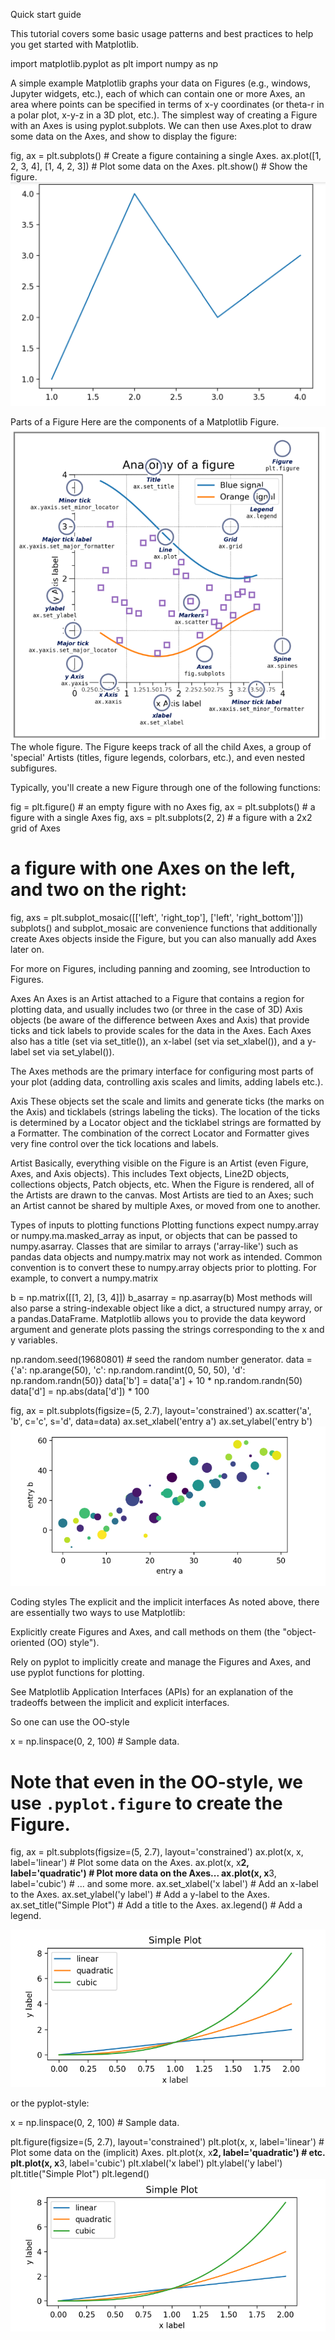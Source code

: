 Quick start guide

This tutorial covers some basic usage patterns and best practices to help you get started with Matplotlib.

import matplotlib.pyplot as plt
import numpy as np

A simple example
Matplotlib graphs your data on Figures (e.g., windows, Jupyter widgets, etc.), each of which can contain one or more Axes, an area where points can be specified in terms of x-y coordinates (or theta-r in a polar plot, x-y-z in a 3D plot, etc.). The simplest way of creating a Figure with an Axes is using pyplot.subplots. We can then use Axes.plot to draw some data on the Axes, and show to display the figure:

fig, ax = plt.subplots()             # Create a figure containing a single Axes.
ax.plot([1, 2, 3, 4], [1, 4, 2, 3])  # Plot some data on the Axes.
plt.show()                           # Show the figure.
![image](https://github.com/DoraDeng629/Matplotlib-Visualization-with-Python/blob/main/Matplotlib1.png)


Parts of a Figure
Here are the components of a Matplotlib Figure.
![image](https://github.com/DoraDeng629/Matplotlib-Visualization-with-Python/blob/main/Mat2.png)
The whole figure. The Figure keeps track of all the child Axes, a group of 'special' Artists (titles, figure legends, colorbars, etc.), and even nested subfigures.

Typically, you'll create a new Figure through one of the following functions:

fig = plt.figure()             # an empty figure with no Axes
fig, ax = plt.subplots()       # a figure with a single Axes
fig, axs = plt.subplots(2, 2)  # a figure with a 2x2 grid of Axes
# a figure with one Axes on the left, and two on the right:
fig, axs = plt.subplot_mosaic([['left', 'right_top'],
                               ['left', 'right_bottom']])
subplots() and subplot_mosaic are convenience functions that additionally create Axes objects inside the Figure, but you can also manually add Axes later on.

For more on Figures, including panning and zooming, see Introduction to Figures.

Axes
An Axes is an Artist attached to a Figure that contains a region for plotting data, and usually includes two (or three in the case of 3D) Axis objects (be aware of the difference between Axes and Axis) that provide ticks and tick labels to provide scales for the data in the Axes. Each Axes also has a title (set via set_title()), an x-label (set via set_xlabel()), and a y-label set via set_ylabel()).

The Axes methods are the primary interface for configuring most parts of your plot (adding data, controlling axis scales and limits, adding labels etc.).

Axis
These objects set the scale and limits and generate ticks (the marks on the Axis) and ticklabels (strings labeling the ticks). The location of the ticks is determined by a Locator object and the ticklabel strings are formatted by a Formatter. The combination of the correct Locator and Formatter gives very fine control over the tick locations and labels.

Artist
Basically, everything visible on the Figure is an Artist (even Figure, Axes, and Axis objects). This includes Text objects, Line2D objects, collections objects, Patch objects, etc. When the Figure is rendered, all of the Artists are drawn to the canvas. Most Artists are tied to an Axes; such an Artist cannot be shared by multiple Axes, or moved from one to another.

Types of inputs to plotting functions
Plotting functions expect numpy.array or numpy.ma.masked_array as input, or objects that can be passed to numpy.asarray. Classes that are similar to arrays ('array-like') such as pandas data objects and numpy.matrix may not work as intended. Common convention is to convert these to numpy.array objects prior to plotting. For example, to convert a numpy.matrix

b = np.matrix([[1, 2], [3, 4]])
b_asarray = np.asarray(b)
Most methods will also parse a string-indexable object like a dict, a structured numpy array, or a pandas.DataFrame. Matplotlib allows you to provide the data keyword argument and generate plots passing the strings corresponding to the x and y variables.

np.random.seed(19680801)  # seed the random number generator.
data = {'a': np.arange(50),
        'c': np.random.randint(0, 50, 50),
        'd': np.random.randn(50)}
data['b'] = data['a'] + 10 * np.random.randn(50)
data['d'] = np.abs(data['d']) * 100

fig, ax = plt.subplots(figsize=(5, 2.7), layout='constrained')
ax.scatter('a', 'b', c='c', s='d', data=data)
ax.set_xlabel('entry a')
ax.set_ylabel('entry b')
![image](https://github.com/DoraDeng629/Matplotlib-Visualization-with-Python/blob/main/Mat3.png)

Coding styles
The explicit and the implicit interfaces
As noted above, there are essentially two ways to use Matplotlib:

Explicitly create Figures and Axes, and call methods on them (the "object-oriented (OO) style").

Rely on pyplot to implicitly create and manage the Figures and Axes, and use pyplot functions for plotting.

See Matplotlib Application Interfaces (APIs) for an explanation of the tradeoffs between the implicit and explicit interfaces.

So one can use the OO-style

x = np.linspace(0, 2, 100)  # Sample data.

# Note that even in the OO-style, we use `.pyplot.figure` to create the Figure.
fig, ax = plt.subplots(figsize=(5, 2.7), layout='constrained')
ax.plot(x, x, label='linear')  # Plot some data on the Axes.
ax.plot(x, x**2, label='quadratic')  # Plot more data on the Axes...
ax.plot(x, x**3, label='cubic')  # ... and some more.
ax.set_xlabel('x label')  # Add an x-label to the Axes.
ax.set_ylabel('y label')  # Add a y-label to the Axes.
ax.set_title("Simple Plot")  # Add a title to the Axes.
ax.legend()  # Add a legend.

![image](https://github.com/DoraDeng629/Matplotlib-Visualization-with-Python/blob/main/Mat4.png)

or the pyplot-style:

x = np.linspace(0, 2, 100)  # Sample data.

plt.figure(figsize=(5, 2.7), layout='constrained')
plt.plot(x, x, label='linear')  # Plot some data on the (implicit) Axes.
plt.plot(x, x**2, label='quadratic')  # etc.
plt.plot(x, x**3, label='cubic')
plt.xlabel('x label')
plt.ylabel('y label')
plt.title("Simple Plot")
plt.legend()
![image](https://github.com/DoraDeng629/Matplotlib-Visualization-with-Python/blob/main/Mat5.png)


